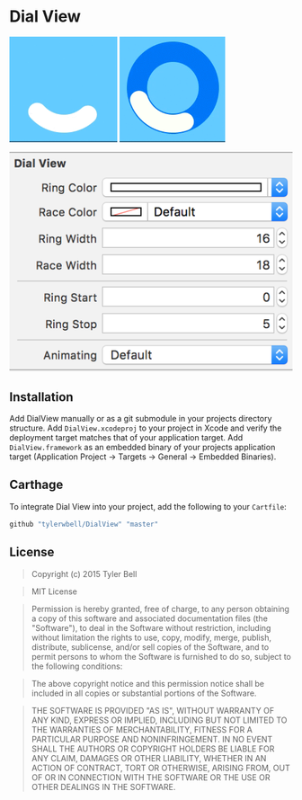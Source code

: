 # Dial View

![](Resources/Plain.gif) ![](Resources/WithRace.gif)

![](Resources/Inspectables.png)

## Installation

Add DialView manually or as a git submodule in your projects directory structure. Add `DialView.xcodeproj` to your project in Xcode and verify the deployment target matches that of your application target. Add `DialView.framework` as an embedded binary of your projects application target (Application Project -> Targets -> General -> Embedded Binaries).

## Carthage

To integrate Dial View into your project, add the following to your `Cartfile`:

```ruby
github "tylerwbell/DialView" "master"
```

## License

>Copyright (c) 2015 Tyler Bell

>MIT License

>Permission is hereby granted, free of charge, to any person obtaining
a copy of this software and associated documentation files (the
"Software"), to deal in the Software without restriction, including
without limitation the rights to use, copy, modify, merge, publish,
distribute, sublicense, and/or sell copies of the Software, and to
permit persons to whom the Software is furnished to do so, subject to
the following conditions:

>The above copyright notice and this permission notice shall be
included in all copies or substantial portions of the Software.

>THE SOFTWARE IS PROVIDED "AS IS", WITHOUT WARRANTY OF ANY KIND,
EXPRESS OR IMPLIED, INCLUDING BUT NOT LIMITED TO THE WARRANTIES OF
MERCHANTABILITY, FITNESS FOR A PARTICULAR PURPOSE AND
NONINFRINGEMENT. IN NO EVENT SHALL THE AUTHORS OR COPYRIGHT HOLDERS BE
LIABLE FOR ANY CLAIM, DAMAGES OR OTHER LIABILITY, WHETHER IN AN ACTION
OF CONTRACT, TORT OR OTHERWISE, ARISING FROM, OUT OF OR IN CONNECTION
WITH THE SOFTWARE OR THE USE OR OTHER DEALINGS IN THE SOFTWARE.
